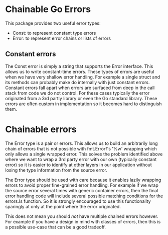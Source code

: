 # Chainable Go Errors

This package provides two useful error types:
- Const: to represent constant type errors
- Error: to represent error chains or lists of errors

## Constant errors

The Const error is simply a string that supports the Error interface. This
allows us to write constant-time errors. These types of errors are useful
when we have very shallow error handling. For example a single struct and
its methods can probably make do internally with just constant errors.
Constant errors fall apart when errors are surfaced from deep in the call
stack from code we do not control. For these cases typically the error
originated from a 3rd partly library or even the Go standard library. These
errors are often custom in implementation so it becomes hard to distinguish
them.

# Chainable errors

The Error type is a pair or errors. This allows us to build an arbitrarily
long chain of errors that is not possible with fmt.Errorf's '%w' wrapping
which only allows a single wrapped error. This solves the problem identified
above where we want to wrap a 3rd party error with our own (typically
constant error) so it is easier to identify at other layers in our
application without losing the type information from the source error.

The Error type should be used with care because it enables lazily wrapping
errors to avoid proper fine-grained error handling. For example if we wrap
the source error several times with generic container errors, then the final
error handling code will include several possible matching conditions for
the errors.Is function. So it is strongly encouraged to use this
functionality sparingly at only at the point where the error originated.

This does not mean you should *not* have multiple chained errors however.
For example if you have a design in mind with classes of errors, then this
is a possible use-case that can be a good tradeoff.

